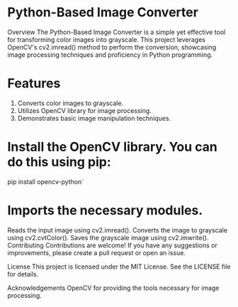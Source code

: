 # Python-Based Image Converter
Overview
The Python-Based Image Converter is a simple yet effective tool for transforming color images into grayscale. This project leverages OpenCV's cv2.imread() method to perform the conversion, showcasing image processing techniques and proficiency in Python programming.

# Features
1. Converts color images to grayscale.
2. Utilizes OpenCV library for image processing.
3. Demonstrates basic image manipulation techniques.

# Install the OpenCV library. You can do this using pip:
pip install opencv-python`






# Imports the necessary modules.
Reads the input image using cv2.imread().
Converts the image to grayscale using cv2.cvtColor().
Saves the grayscale image using cv2.imwrite().
Contributing
Contributions are welcome! If you have any suggestions or improvements, please create a pull request or open an issue.

License
This project is licensed under the MIT License. See the LICENSE file for details.

Acknowledgements
OpenCV for providing the tools necessary for image processing.
